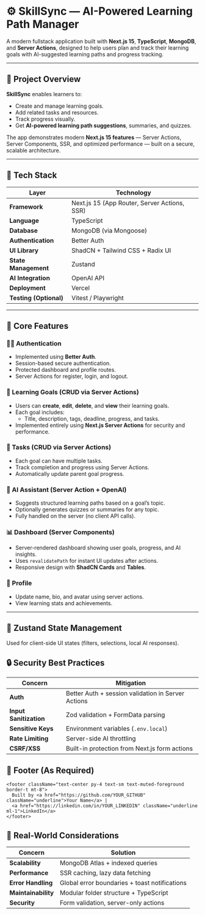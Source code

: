 # ⚙️ SkillSync — AI-Powered Learning Path Manager

A modern fullstack application built with **Next.js 15**, **TypeScript**, **MongoDB**, and **Server Actions**, designed to help users plan and track their learning goals with AI-suggested learning paths and progress tracking.

---

## 🚀 Project Overview

**SkillSync** enables learners to:

- Create and manage learning goals.
- Add related tasks and resources.
- Track progress visually.
- Get **AI-powered learning path suggestions**, summaries, and quizzes.

The app demonstrates modern **Next.js 15 features** — Server Actions, Server Components, SSR, and optimized performance — built on a secure, scalable architecture.

---

## 🧰 Tech Stack

| Layer                  | Technology                                   |
| ---------------------- | -------------------------------------------- |
| **Framework**          | Next.js 15 (App Router, Server Actions, SSR) |
| **Language**           | TypeScript                                   |
| **Database**           | MongoDB (via Mongoose)                       |
| **Authentication**     | Better Auth                                  |
| **UI Library**         | ShadCN + Tailwind CSS + Radix UI             |
| **State Management**   | Zustand                                      |
| **AI Integration**     | OpenAI API                                   |
| **Deployment**         | Vercel                                       |
| **Testing (Optional)** | Vitest / Playwright                          |

---

## 🧩 Core Features

### 🧑‍💻 Authentication

- Implemented using **Better Auth**.
- Session-based secure authentication.
- Protected dashboard and profile routes.
- Server Actions for register, login, and logout.

### 🎯 Learning Goals (CRUD via Server Actions)

- Users can **create**, **edit**, **delete**, and **view** their learning goals.
- Each goal includes:
  - Title, description, tags, deadline, progress, and tasks.
- Implemented entirely using **Next.js Server Actions** for security and performance.

### 🧾 Tasks (CRUD via Server Actions)

- Each goal can have multiple tasks.
- Track completion and progress using Server Actions.
- Automatically update parent goal progress.

### 🤖 AI Assistant (Server Action + OpenAI)

- Suggests structured learning paths based on a goal’s topic.
- Optionally generates quizzes or summaries for any topic.
- Fully handled on the server (no client API calls).

### 📊 Dashboard (Server Components)

- Server-rendered dashboard showing user goals, progress, and AI insights.
- Uses `revalidatePath` for instant UI updates after actions.
- Responsive design with **ShadCN Cards** and **Tables**.

### 👤 Profile

- Update name, bio, and avatar using server actions.
- View learning stats and achievements.

---

## 🧠 Zustand State Management

Used for client-side UI states (filters, selections, local AI responses).

## 🔒 Security Best Practices

| Concern                | Mitigation                                         |
| ---------------------- | -------------------------------------------------- |
| **Auth**               | Better Auth + session validation in Server Actions |
| **Input Sanitization** | Zod validation + FormData parsing                  |
| **Sensitive Keys**     | Environment variables (`.env.local`)               |
| **Rate Limiting**      | Server-side AI throttling                          |
| **CSRF/XSS**           | Built-in protection from Next.js form actions      |

## 🧾 Footer (As Required)

```
<footer className="text-center py-4 text-sm text-muted-foreground border-t mt-8">
  Built by <a href="https://github.com/YOUR_GITHUB" className="underline">Your Name</a> |
  <a href="https://linkedin.com/in/YOUR_LINKEDIN" className="underline ml-1">LinkedIn</a>
</footer>

```

## 🧭 Real-World Considerations

| Concern             | Solution                                      |
| ------------------- | --------------------------------------------- |
| **Scalability**     | MongoDB Atlas + indexed queries               |
| **Performance**     | SSR caching, lazy data fetching               |
| **Error Handling**  | Global error boundaries + toast notifications |
| **Maintainability** | Modular folder structure + TypeScript         |
| **Security**        | Form validation, server-only actions          |
